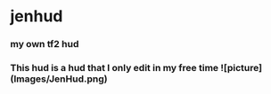 # jenhud
<h3>my own tf2 hud
<h3>This hud is a hud that I only edit in my free time
![picture](Images/JenHud.png)
